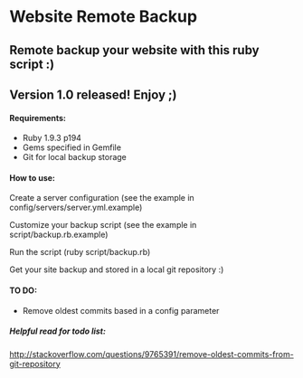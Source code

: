 # Website Remote Backup
Remote backup your website with this ruby script :)
------

## Version 1.0 released! Enjoy ;)

#### Requirements:
 - Ruby 1.9.3 p194
 - Gems specified in Gemfile
 - Git for local backup storage

#### How to use:
Create a server configuration (see the example in config/servers/server.yml.example)

Customize your backup script (see the example in script/backup.rb.example)

Run the script (ruby script/backup.rb)

Get your site backup and stored in a local git repository :)

#### TO DO:
 - Remove oldest commits based in a config parameter

##### Helpful read for todo list:
http://stackoverflow.com/questions/9765391/remove-oldest-commits-from-git-repository
